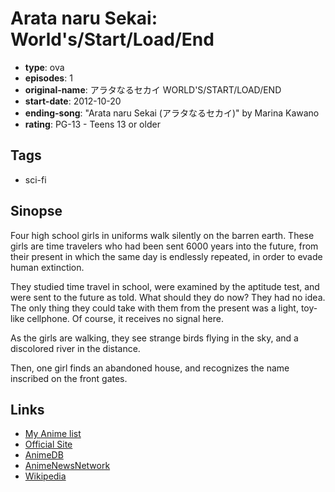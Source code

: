# Arata naru Sekai: World's/Start/Load/End

-   **type**: ova
-   **episodes**: 1
-   **original-name**: アラタなるセカイ WORLD'S/START/LOAD/END
-   **start-date**: 2012-10-20
-   **ending-song**: "Arata naru Sekai (アラタなるセカイ)" by Marina Kawano
-   **rating**: PG-13 - Teens 13 or older

## Tags

-   sci-fi

## Sinopse

Four high school girls in uniforms walk silently on the barren earth. These girls are time travelers who had been sent 6000 years into the future, from their present in which the same day is endlessly repeated, in order to evade human extinction.

They studied time travel in school, were examined by the aptitude test, and were sent to the future as told. What should they do now? They had no idea. The only thing they could take with them from the present was a light, toy-like cellphone. Of course, it receives no signal here.

As the girls are walking, they see strange birds flying in the sky, and a discolored river in the distance.

Then, one girl finds an abandoned house, and recognizes the name inscribed on the front gates.

## Links

-   [My Anime list](https://myanimelist.net/anime/14373/Arata_naru_Sekai__Worlds_Start_Load_End)
-   [Official Site](http://www.aratanarusekai.com/)
-   [AnimeDB](http://anidb.info/perl-bin/animedb.pl?show=anime&aid=9259)
-   [AnimeNewsNetwork](http://www.animenewsnetwork.com/encyclopedia/anime.php?id=15676)
-   [Wikipedia](http://en.wikipedia.org/wiki/Arata-naru_Sekai)
